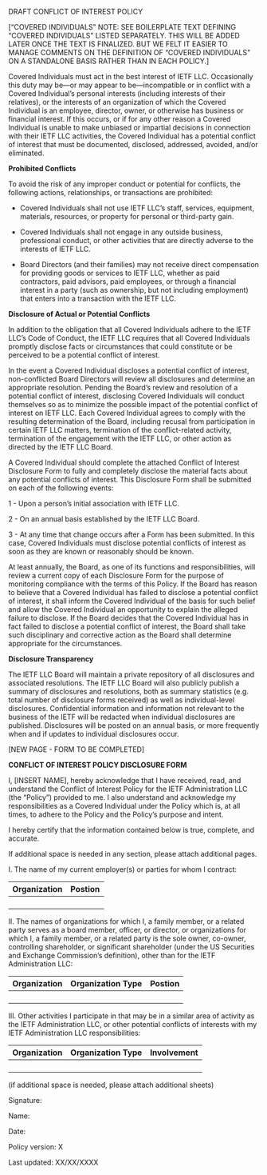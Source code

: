 DRAFT CONFLICT OF INTEREST POLICY

[“COVERED INDIVIDUALS” NOTE: SEE BOILERPLATE TEXT DEFINING “COVERED INDIVIDUALS” LISTED SEPARATELY. THIS WILL BE ADDED LATER ONCE THE TEXT IS FINALIZED. BUT WE FELT IT EASIER TO MANAGE COMMENTS ON THE DEFINITION OF “COVERED INDIVIDUALS” ON A STANDALONE BASIS RATHER THAN IN EACH POLICY.] 

Covered Individuals must act in the best interest of IETF LLC. Occasionally this duty may be—or may appear to be—incompatible or in conflict with a Covered Individual’s personal interests (including interests of their relatives), or the interests of an organization of which the Covered Individual is an employee, director, owner, or otherwise has business or financial interest.  If this occurs, or if for any other reason a Covered Individual is unable to make unbiased or impartial decisions in connection with their IETF LLC activities, the Covered Individual has a potential conflict of interest that must be documented, disclosed, addressed, avoided, and/or eliminated.

**Prohibited Conflicts**

To avoid the risk of any improper conduct or potential for conflicts, the following actions, relationships, or transactions are prohibited:

- Covered Individuals shall not use IETF LLC’s staff, services, equipment, materials, resources, or property for personal or third-party gain.

- Covered Individuals shall not engage in any outside business, professional conduct, or other activities that are directly adverse to the interests of IETF LLC.   

- Board Directors  (and their families) may not receive direct compensation for providing goods or services to IETF LLC, whether as paid contractors, paid advisors, paid employees, or through a financial interest in a party (such as ownership, but not including employment) that enters into a transaction with the IETF LLC.

**Disclosure of Actual or Potential Conflicts**

In addition to the obligation that all Covered Individuals adhere to the IETF LLC’s Code of Conduct, the IETF LLC requires that all Covered Individuals promptly disclose facts or circumstances that could constitute or be perceived to be a potential conflict of interest. 

In the event a Covered Individual discloses a potential conflict of interest, non-conflicted Board Directors will review all disclosures and determine an appropriate resolution. Pending the Board’s review and resolution of a potential conflict of interest, disclosing Covered Individuals will conduct themselves so as to minimize the possible impact of the potential conflict of interest on IETF LLC. Each Covered Individual agrees to comply with the resulting determination of the Board, including recusal from participation in certain IETF LLC matters, termination of the conflict-related activity, termination of the engagement with the IETF LLC, or other action as directed by the IETF LLC Board.

A Covered Individual should complete the attached Conflict of Interest Disclosure Form to fully and completely disclose the material facts about any potential conflicts of interest. This Disclosure Form shall be submitted on each of the following events: 

1 - Upon a person’s initial association with IETF LLC.

2 - On an annual basis established by the IETF LLC Board.

3 - At any time that  change occurs after a Form has been submitted. In this case, Covered Individuals must disclose potential conflicts of interest as soon as they are known or reasonably should be known.

At least annually, the Board, as one of its functions and responsibilities, will review a current copy of each Disclosure Form for the purpose of monitoring compliance with the terms of this Policy. If the Board has reason to believe that a Covered Individual has failed to disclose a potential conflict of interest, it shall inform the Covered Individual of the basis for such belief and allow the Covered Individual an opportunity to explain the alleged failure to disclose. If the Board decides that the Covered Individual has in fact failed to disclose a potential conflict of interest, the Board shall take such disciplinary and corrective action as the Board shall determine appropriate for the circumstances.

**Disclosure Transparency**

The IETF LLC Board will maintain a private repository of all disclosures and associated resolutions. The IETF LLC Board will also publicly publish a summary of disclosures and resolutions, both as summary statistics (e.g. total number of disclosure forms received) as well as individual-level disclosures. Confidential information and information not relevant to the business of the IETF will be redacted when individual disclosures are published. Disclosures will be posted on an annual basis, or more frequently when and if updates to individual disclosures occur. 

[NEW PAGE - FORM TO BE COMPLETED]

**CONFLICT OF INTEREST POLICY DISCLOSURE FORM**

I, [INSERT NAME], hereby acknowledge that I have received, read, and understand the Conflict of Interest Policy for the IETF Administration LLC (the “Policy”) provided to me. I also understand and acknowledge my responsibilities as a Covered Individual under the Policy which is, at all times, to adhere to the Policy and the Policy’s purpose and intent.

I hereby certify that the information contained below is true, complete, and accurate.

If additional space is needed in any section, please attach additional pages.

I. The name of my current employer(s) or parties for whom I contract:

| Organization | Postion |
|--------------|---------|
|              |         |
|              |         |
|              |         |
|              |         |
 
 
II. The names of organizations for which I, a family member, or a related party serves as a board member, officer, or director, or organizations for which I, a family member, or a related party is the sole owner, co-owner, controlling shareholder, or significant shareholder (under the US Securities and Exchange Commission’s definition), other than for the IETF Administration LLC:

| Organization | Organization Type | Postion |
|--------------|-------------------|---------|
|              |                   |         |
|              |                   |         |
|              |                   |         |
|              |                   |         |
 
 
III. Other activities I participate in that may be in a similar area of activity as the IETF Administration LLC, or other potential conflicts of interests with my IETF Administration LLC responsibilities:

| Organization | Organization Type | Involvement |
|--------------|-------------------|-------------|
|              |                   |             |
|              |                   |             |
|              |                   |             |
|              |                   |             |
 

(if additional space is needed, please attach additional sheets)
 
Signature:

Name:

Date:
 
 
Policy version: X

Last updated: XX/XX/XXXX
